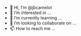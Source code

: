 - 👋 Hi, I’m @jbcamelot
- 👀 I’m interested in ...
- 🌱 I’m currently learning ...
- 💞️ I’m looking to collaborate on ...
- 📫 How to reach me ...

<!---
jbcamelot/jbcamelot is a ✨ special ✨ repository because its `README.md` (this file) appears on your GitHub profile.
You can click the Preview link to take a look at your changes.
--->
